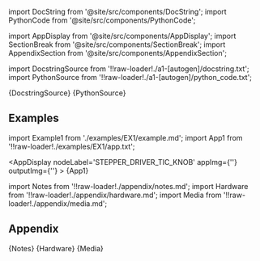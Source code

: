 
[//]: # (Custom component imports)

import DocString from '@site/src/components/DocString';
import PythonCode from '@site/src/components/PythonCode';

import AppDisplay from '@site/src/components/AppDisplay';
import SectionBreak from '@site/src/components/SectionBreak';
import AppendixSection from '@site/src/components/AppendixSection';

[//]: # (Docstring)

import DocstringSource from '!!raw-loader!./a1-[autogen]/docstring.txt';
import PythonSource from '!!raw-loader!./a1-[autogen]/python_code.txt';

<DocString>{DocstringSource}</DocString>
<PythonCode GLink='INSTRUMENTS/STEPPER_MOTOR/STEPPER_DRIVER_TIC_KNOB/STEPPER_DRIVER_TIC_KNOB.py'>{PythonSource}</PythonCode>

<SectionBreak />

    

[//]: # (Examples)

## Examples

import Example1 from './examples/EX1/example.md';
import App1 from '!!raw-loader!./examples/EX1/app.txt';



<AppDisplay 
    nodeLabel='STEPPER_DRIVER_TIC_KNOB'
    appImg={''}
    outputImg={''}
    >
    {App1}
</AppDisplay>

<Example1 />

<SectionBreak />
  
    

[//]: # (Appendix)

import Notes from '!!raw-loader!./appendix/notes.md';
import Hardware from '!!raw-loader!./appendix/hardware.md';
import Media from '!!raw-loader!./appendix/media.md';

## Appendix

<AppendixSection index={0} folderPath='nodes/INSTRUMENTS/STEPPER_MOTOR/STEPPER_DRIVER_TIC_KNOB/appendix/'>{Notes}</AppendixSection>
<AppendixSection index={1} folderPath='nodes/INSTRUMENTS/STEPPER_MOTOR/STEPPER_DRIVER_TIC_KNOB/appendix/'>{Hardware}</AppendixSection>
<AppendixSection index={2} folderPath='nodes/INSTRUMENTS/STEPPER_MOTOR/STEPPER_DRIVER_TIC_KNOB/appendix/'>{Media}</AppendixSection>


